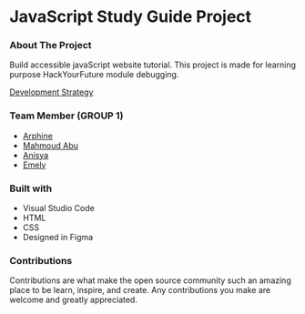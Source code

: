 # JavaScript Study Guide Project

### About The Project
Build accessible javaScript website tutorial. This project is made for learning purpose HackYourFuture module debugging.

[Development Strategy](./development-strategy.md)

### Team Member (GROUP 1)
- [Arphine](https://github.com/Ina-arpine)
- [Mahmoud Abu](https://github.com/krakla)
- [Anisya](https://github.com/AnisyaPurnama)
- [Emely](https://github.com/emelysalmeron)

### Built with
- Visual Studio Code
- HTML
- CSS
- Designed in Figma

### Contributions
Contributions are what make the open source community such an amazing place to be learn, inspire, and create. Any contributions you make are welcome and greatly appreciated.
